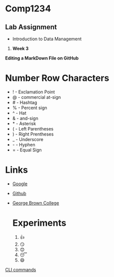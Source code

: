 # Comp1234
## Lab Assignment
* Introduction to Data Management
1. **Week 3**

  **Editing a MarkDown File on GitHub**

# Number Row Characters

* ! - Exclamation Point
* @ - commercial at-sign
* \# - Hashtag
* % - Percent sign
* ^ - Hat
* & - and-sign
* \* - Asterisk
* ( - Left Parentheses
* ) - Right Prentheses
* _ - Underscore
* \- - Hyphen
* = - Equal Sign

# Links
* [Google](Google.com)
* [Github](https://github.com/)
* [George Brown College](https://www.georgebrown.ca/)

  # Experiments
  1. :+1:
  2. :smirk:
  3. :blush:
  4. :sleeping:
  5. :smile:

[CLI commands](docs/Cli.md)